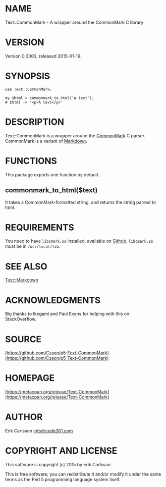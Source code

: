 # NAME

Text::CommonMark - A wrapper around the CommonMark C library

# VERSION

Version 0.0003, released 2015-01-19.

# SYNOPSIS

    use Text::CommonMark;

    my $html = commonmark_to_html('a text');
    # $html -> '<p>A text</p>'

# DESCRIPTION

Text::CommonMark is a wrapper around the [CommonMark](http://commonmark.org/) C parser. CommonMark is a
variant of [Markdown](http://daringfireball.net/projects/markdown/).

# FUNCTIONS

This package exports one function by default.

## commonmark\_to\_html($text)

It takes a CommonMark-formatted string, and returns the string parsed to html.

# REQUIREMENTS

You need to have `libcmark.so` installed, available on [Github](https://github.com/jgm/CommonMark). `libcmark.so` must be in `/usr/local/lib`.

# SEE ALSO

[Text::Markdown](https://metacpan.org/pod/Text::Markdown)

# ACKNOWLEDGMENTS

Big thanks to Ikegami and Paul Evans for helping with this on StackOverflow.

# SOURCE

[https://github.com/Csson/p5-Text-CommonMark](https://github.com/Csson/p5-Text-CommonMark)

# HOMEPAGE

[https://metacpan.org/release/Text-CommonMark](https://metacpan.org/release/Text-CommonMark)

# AUTHOR

Erik Carlsson <info@code301.com>

# COPYRIGHT AND LICENSE

This software is copyright (c) 2015 by Erik Carlsson.

This is free software; you can redistribute it and/or modify it under
the same terms as the Perl 5 programming language system itself.
